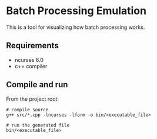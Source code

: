 # Batch Processing Emulation

This is a tool for visualizing how batch processing works.

## Requirements

* ncurses 6.0
* c++ compiler

## Compile and run
From the project root:
```
# compile source
g++ src/*.cpp -lncurses -lform -o bin/<executable_file>

# run the generated file
bin/<executable_file>
```

